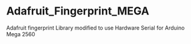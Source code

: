 Adafruit_Fingerprint_MEGA
=========================

Adafruit fingerprint Library modified to use Hardware Serial for Arduino Mega 2560
